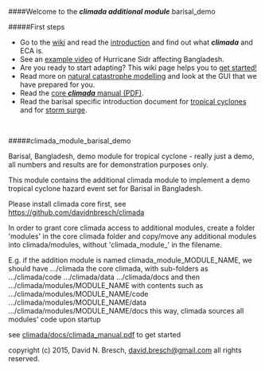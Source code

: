 ####Welcome to the ***climada additional module*** barisal_demo

#####First steps
* Go to the [wiki](../../../climada/wiki/Home) and read the [introduction](../../../climada/wiki/Home) and find out what _**climada**_ and ECA is. 
* See an [example video](../../../climada/wiki/NatCat-modelling#example-hurricane-sidr-affects-bangladesh) of Hurricane Sidr affecting Bangladesh. 
* Are you ready to start adapting? This wiki page helps you to [get started!](../../../climada/wiki/Getting-started)  
* Read more on [natural catastrophe modelling](../../../climada/wiki/NatCat-modelling) and look at the GUI that we have prepared for you.
* Read the [core ***climada*** manual (PDF)](../../../climada/docs/climada_manual.pdf?raw=true).
* Read the barisal specific introduction document for [tropical cyclones](/blob/master/docs/climada_module_barisal_demo_tropical_cyclones.pdf?raw=true) and for [storm surge](/blob/master/docs/climada_module_barisal_demo_storm_surge.pdf?raw=true).


<br>

#####climada_module_barisal_demo

Barisal, Bangladesh, demo module for tropical cyclone - really just a demo, all numbers and results are for demonstration purposes only.

This module contains the additional climada module to implement a demo tropical cyclone hazard event set for Barisal in Bangladesh.

Please install climada core first, see https://github.com/davidnbresch/climada

In order to grant core climada access to additional modules, create a folder 'modules' in the core climada folder and copy/move any additional modules into climada/modules, without 'climada_module_' in the filename. 

E.g. if the addition module is named climada_module_MODULE_NAME, we should have
.../climada the core climada, with sub-folders as
.../climada/code
.../climada/data
.../climada/docs
and then
.../climada/modules/MODULE_NAME with contents such as 
.../climada/modules/MODULE_NAME/code
.../climada/modules/MODULE_NAME/data
.../climada/modules/MODULE_NAME/docs
this way, climada sources all modules' code upon startup

see [climada/docs/climada_manual.pdf](../../../climada/docs/climada_manual.pdf?raw=true) to get started

copyright (c) 2015, David N. Bresch, david.bresch@gmail.com all rights reserved.


